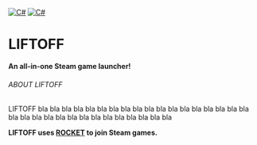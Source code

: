 [![C#](https://img.shields.io/badge/C%23-9.0-green)](https://docs.microsoft.com/en-us/dotnet/csharp/whats-new/csharp-9) [![C#](https://img.shields.io/badge/.NET-5.0-orange)](https://dotnet.microsoft.com/en-us/download/dotnet/5.0)
# **LIFTOFF**
**An all-in-one Steam game launcher!**

###### ABOUT LIFTOFF
LIFTOFF bla bla bla bla bla bla bla bla bla bla bla bla bla bla bla bla bla bla bla bla bla bla bla bla bla bla bla bla bla bla bla bla 


**LIFTOFF uses [ROCKET](https://github.com/Bruce-Devlin/LIFTOFF-ROCKET) to join Steam games.**
